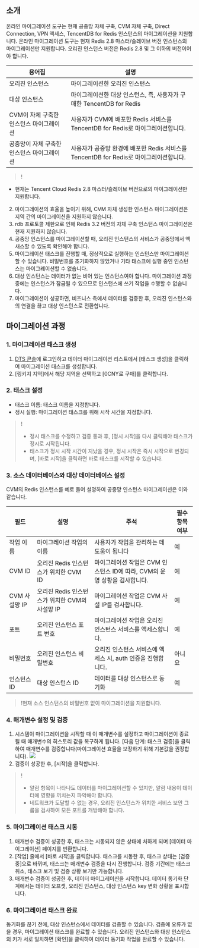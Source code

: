 
## 소개
온라인 마이그레이션 도구는 현재 공중망 자체 구축, CVM 자체 구축, Direct Connection, VPN 액세스, TencentDB for Redis 인스턴스의 마이그레이션을 지원합니다.
온라인 마이그레이션 도구는 현재 Redis 2.8 마스터/슬레이브 버전 인스턴스의 마이그레이션만 지원합니다. 오리진 인스턴스 버전은 Redis 2.8 및 그 이하의 버전이어야 합니다.

| 용어집 | 설명 | 
|---------|---------|
| 오리진 인스턴스 | 마이그레이션한 오리진 인스턴스 | 
| 대상 인스턴스 | 마이그레이션한 대상 인스턴스, 즉, 사용자가 구매한 TencentDB for Redis | 
| CVM이 자체 구축한 인스턴스 마이그레이션 | 사용자가 CVM에 배포한 Redis 서비스를 TencentDB for Redis로 마이그레이션합니다. | 
| 공중망이 자체 구축한 인스턴스 마이그레이션 | 사용자가 공중망 환경에 배포한 Redis 서비스를 TencentDB for Redis로 마이그레이션합니다. | 

>!
- 현재는 Tencent Cloud Redis 2.8 마스터/슬레이브 버전으로의 마이그레이션만 지원합니다.
2. 마이그레이션의 효율을 높이기 위해, CVM 자체 생성한 인스턴스 마이그레이션은 지역 간의 마이그레이션을 지원하지 않습니다.
3. rdb 프로토콜 제한으로 인해 Redis 3.2 버전의 자체 구축 인스턴스 마이그레이션은 현재 지원하지 않습니다.
4. 공중망 인스턴스를 마이그레이션할 때, 오리진 인스턴스의 서비스가 공중망에서 액새스할 수 있도록 확인해야 합니다.
5. 마이그레이션 태스크를 진행할 때, 정상적으로 실행하는 인스턴스만 마이그레이션할 수 있습니다. 비밀번호를 초기화하지 않았거나 기타 태스크에 실행 중인 인스턴스는 마이그레이션할 수 없습니다.
6. 대상 인스턴스는 데이터가 없는 비어 있는 인스턴스여야 합니다. 마이그레이션 과정 중에는 인스턴스가 잠금될 수 있으므로 인스턴스에 쓰기 작업을 수행할 수 없습니다.
7. 마이그레이션이 성공하면, 비즈니스 측에서 데이터를 검증한 후, 오리진 인스턴스와의 연결을 끊고 대상 인스턴스로 전환합니다.

## 마이그레이션 과정
### 1. 마이그레이션 태스크 생성
1. [DTS 콘솔](https://console.cloud.tencent.com/dtsnew/migrate/page)에 로그인하고 데이터 마이그레이션 리스트에서 [태스크 생성]을 클릭하여 마이그레이션 태스크를 생성합니다.
2. [링키지 지역]에서 해당 지역을 선택하고 [0CNY로 구매]를 클릭합니다.

### 2. 태스크 설정
- 태스크 이름: 태스크 이름을 지정합니다.
- 정시 실행: 마이그레이션 태스크를 위해 시작 시간을 지정합니다.

>!
> - 정시 태스크를 수정하고 검증 통과 후, [정시 시작]을 다시 클릭해야 태스크가 정시로 시작됩니다.
> - 태스크가 정시 시작 시간이 지났을 경우, 정시 시작은 즉시 시작으로 변경되며, [바로 시작]을 클릭하면 바로 태스크를 시작할 수 있습니다.

### 3. 소스 데이터베이스와 대상 데이터베이스 설정
CVM의 Redis 인스턴스를 예로 들어 설명하여 공중망 인스턴스 마이그레이션은 이와 같습니다.

| 필드 | 설명 | 주석 | 필수 항목 여부 |
|---------|---------|---------|---------|
| 작업 이름 | 마이그레이션 작업의 이름 | 사용자가 작업을 관리하는 데 도움이 됩니다 | 예 |
| CVM ID | 오리진 Redis 인스턴스가 위치한 CVM ID |마이그레이션 작업은 CVM 인스턴스 ID에 따라, CVM의 운영 상황을 검사합니다. | 예 |
| CVM 사설망 IP |오리진 Redis 인스턴스가 위치한 CVM의 사설망 IP |마이그레이션 작업은 CVM 사설 IP를 검사합니다. | 예 |
| 포트 | 오리진 인스턴스 포트 번호 | 마이그레이션 작업은 오리진 인스턴스 서비스를 액세스합니다. | 예 |
| 비밀번호 | 오리진 인스턴스 비밀번호 |오리진 인스턴스 서비스에 엑세스 시, auth 인증을 진행합니다. | 아니요 |
| 인스턴스 ID | 대상 인스턴스 ID |데이터를 대상 인스턴스로 동기화| 예 |

>!현재 소스 인스턴스의 비밀번호 없이 마이그레이션을 지원합니다.

### 4. 매개변수 설정 및 검증
1. 시스템이 마이그레이션을 시작할 때 이 매개변수를 설정하고 마이그레이션이 종료될 때 매개변수의 히스토리 값을 복구하게 됩니다. [다음 단계: 태스크 검증]을 클릭하여 매개변수를 검증합니다(마이그레이션 효율을 보장하기 위해 기본값을 권장합니다).
![](https://main.qcloudimg.com/raw/af8381c236e912ae4798b296c5cdbe0a.png)
2. 검증이 성공한 후, [시작]을 클릭합니다.
>!
>- 알람 항목이 나타나도 데이터를 마이그레이션할 수 있지만, 알람 내용이 데이터에 영향을 끼치는지 파악해야 합니다.
>- 네트워크가 도달할 수 없는 경우, 오리진 인스턴스가 위치한 서비스 보안 그룹을 검사하여 모든 포트를 개방해야 합니다.

### 5. 마이그레이션 태스크 시동
1. 매개변수 검증이 성공한 후, 태스크는 시동되지 않은 상태에 처하게 되며 [데이터 마이그레이션] 페이지를 반환합니다.
2. [작업] 줄에서 [바로 시작]을 클릭합니다. 태스크를 시동한 후, 태스크 상태는 [검증 중]으로 바뀌며, 태스크는 매개변수 검증을 다시 진행합니다. 검증 기간에는 태스크 취소, 태스크 보기 및 검증 상황 보기만 가능합니다.
3. 매개변수 검증이 성공한 후, 데이터 마이그레이션을 시작합니다.
데이터 동기화 단계에서는 데이터 오프셋, 오리진 인스턴스, 대상 인스턴스 key 변화 상황을 표시합니다.

### 6. 마이그레이션 태스크 완료 
동기화를 끊기 전에, 대상 인스턴스에서 데이터를 검증할 수 있습니다. 검증에 오류가 없을 경우, 마이그레이션 태스크를 완료할 수 있습니다.
오리진 인스턴스와 대상 인스턴스의 키가 서로 일치하면 [확인]을 클릭하여 데이터 동기화 작업을 완료할 수 있습니다.



 
 

